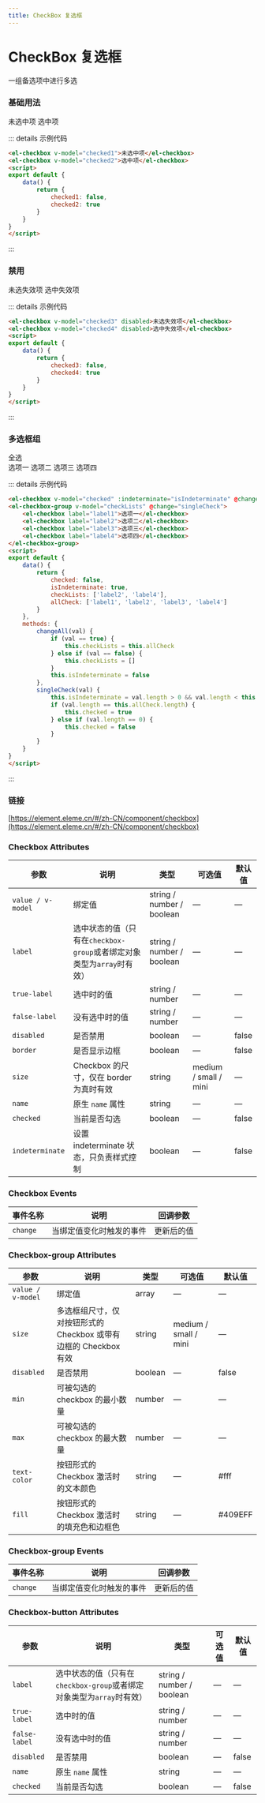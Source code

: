 ```yaml
---
title: CheckBox 复选框
---
```


# CheckBox 复选框

一组备选项中进行多选

### 基础用法

<div class="m-example">
    <el-checkbox v-model="checked1">未选中项</el-checkbox>
    <el-checkbox v-model="checked2">选中项</el-checkbox>
</div>

::: details 示例代码

```html
<el-checkbox v-model="checked1">未选中项</el-checkbox>
<el-checkbox v-model="checked2">选中项</el-checkbox>
<script>
export default {
    data() {
        return {
            checked1: false,
            checked2: true
        }
    }
}
</script>
```

:::

### 禁用

<div class="m-example">
    <el-checkbox v-model="checked3" disabled>未选失效项</el-checkbox>
    <el-checkbox v-model="checked4" disabled>选中失效项</el-checkbox>
</div>

::: details 示例代码

```html
<el-checkbox v-model="checked3" disabled>未选失效项</el-checkbox>
<el-checkbox v-model="checked4" disabled>选中失效项</el-checkbox>
<script>
export default {
    data() {
        return {
            checked3: false,
            checked4: true
        }
    }
}
</script>
```

:::

### 多选框组

<div class="m-example">
    <div class="bar">
        <el-checkbox v-model="checked" :indeterminate="isIndeterminate" @change="changeAll">全选</el-checkbox>
    </div>
    <el-checkbox-group v-model="checkLists" @change="singleCheck">
        <el-checkbox label="label1">选项一</el-checkbox>
        <el-checkbox label="label2">选项二</el-checkbox>
        <el-checkbox label="label3">选项三</el-checkbox>
        <el-checkbox label="label4">选项四</el-checkbox>
    </el-checkbox-group>
</div>

::: details 示例代码

```html
<el-checkbox v-model="checked" :indeterminate="isIndeterminate" @change="changeAll">全选</el-checkbox>
<el-checkbox-group v-model="checkLists" @change="singleCheck">
    <el-checkbox label="label1">选项一</el-checkbox>
    <el-checkbox label="label2">选项二</el-checkbox>
    <el-checkbox label="label3">选项三</el-checkbox>
    <el-checkbox label="label4">选项四</el-checkbox>
</el-checkbox-group>
<script>
export default {
    data() {
        return {
            checked: false,
            isIndeterminate: true,
            checkLists: ['label2', 'label4'],
            allCheck: ['label1', 'label2', 'label3', 'label4']
        }
    },
    methods: {
        changeAll(val) {
            if (val == true) {
                this.checkLists = this.allCheck
            } else if (val == false) {
                this.checkLists = []
            }
            this.isIndeterminate = false
        },
        singleCheck(val) {
            this.isIndeterminate = val.length > 0 && val.length < this.allCheck.length
            if (val.length == this.allCheck.length) {
                this.checked = true
            } else if (val.length == 0) {
                this.checked = false
            }
        }
    }
}
</script>
```

:::

### 链接

[https://element.eleme.cn/#/zh-CN/component/checkbox](https://element.eleme.cn/#/zh-CN/component/checkbox)

### Checkbox Attributes

| 参数              | 说明                                                                  | 类型                      | 可选值                | 默认值 |
| ----------------- | --------------------------------------------------------------------- | ------------------------- | --------------------- | ------ |
| `value / v-model` | 绑定值                                                                | string / number / boolean | —                     | —      |
| `label`           | 选中状态的值（只有在`checkbox-group`或者绑定对象类型为`array`时有效） | string / number / boolean | —                     | —      |
| `true-label`      | 选中时的值                                                            | string / number           | —                     | —      |
| `false-label`     | 没有选中时的值                                                        | string / number           | —                     | —      |
| `disabled`        | 是否禁用                                                              | boolean                   | —                     | false  |
| `border`          | 是否显示边框                                                          | boolean                   | —                     | false  |
| `size`            | Checkbox 的尺寸，仅在 border 为真时有效                               | string                    | medium / small / mini | —      |
| `name`            | 原生 `name` 属性                                                        | string                    | —                     | —      |
| `checked`         | 当前是否勾选                                                          | boolean                   | —                     | false  |
| `indeterminate`   | 设置 indeterminate 状态，只负责样式控制                               | boolean                   | —                     | false  |

### Checkbox Events

| 事件名称 | 说明                     | 回调参数   |
| -------- | ------------------------ | ---------- |
| `change` | 当绑定值变化时触发的事件 | 更新后的值 |

### Checkbox-group Attributes

| 参数              | 说明                                                             | 类型    | 可选值                | 默认值  |
| ----------------- | ---------------------------------------------------------------- | ------- | --------------------- | ------- |
| `value / v-model` | 绑定值                                                           | array   | —                     | —       |
| `size`            | 多选框组尺寸，仅对按钮形式的 Checkbox 或带有边框的 Checkbox 有效 | string  | medium / small / mini | —       |
| `disabled`        | 是否禁用                                                         | boolean | —                     | false   |
| `min`             | 可被勾选的 checkbox 的最小数量                                   | number  | —                     | —       |
| `max`             | 可被勾选的 checkbox 的最大数量                                   | number  | —                     | —       |
| `text-color`      | 按钮形式的 Checkbox 激活时的文本颜色                             | string  | —                     | #fff    |
| `fill`            | 按钮形式的 Checkbox 激活时的填充色和边框色                       | string  | —                     | #409EFF |

### Checkbox-group Events

| 事件名称 | 说明                     | 回调参数   |
| -------- | ------------------------ | ---------- |
| `change` | 当绑定值变化时触发的事件 | 更新后的值 |

### Checkbox-button Attributes

| 参数          | 说明                                                                  | 类型                      | 可选值 | 默认值 |
| ------------- | --------------------------------------------------------------------- | ------------------------- | ------ | ------ |
| `label`       | 选中状态的值（只有在`checkbox-group`或者绑定对象类型为`array`时有效） | string / number / boolean | —      | —      |
| `true-label`  | 选中时的值                                                            | string / number           | —      | —      |
| `false-label` | 没有选中时的值                                                        | string / number           | —      | —      |
| `disabled`    | 是否禁用                                                              | boolean                   | —      | false  |
| `name`        | 原生 `name` 属性                                                        | string                    | —      | —      |
| `checked`     | 当前是否勾选                                                          | boolean                   | —      | false  |

<div>
    <contributor :maintainer="['zxl']" :members="['zxl', 'agua', 'gbb', 'cmd']"></contributor>
</div>

<script>
export default {
    data() {
        return {
            checked: false,
            checked1: false,
            checked2: true,
            checked3: false,
            checked4: true,
            isIndeterminate: true,
            checkLists: ['label2', 'label4'],
            allCheck: ['label1', 'label2', 'label3', 'label4']
        }
    },
    methods: {
        changeAll(val) {
            if (val == true) {
                this.checkLists = this.allCheck
            } else if (val == false) {
                this.checkLists = []
            }
            this.isIndeterminate = false
        },
        singleCheck(val) {
            this.isIndeterminate = val.length > 0 && val.length < this.allCheck.length
            if (val.length == this.allCheck.length) {
                this.checked = true
            } else if (val.length == 0) {
                this.checked = false
            }
        }
    }
}
</script>
